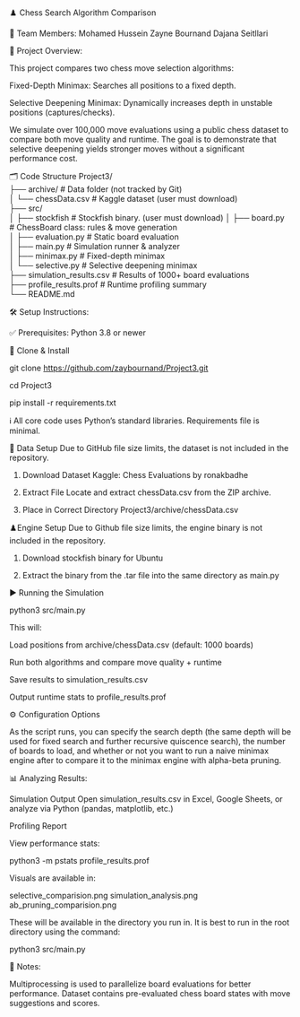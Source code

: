 ♟️ Chess Search Algorithm Comparison

👥 Team Members:
Mohamed Hussein
Zayne Bournand
Dajana Seitllari

🧠 Project Overview:

This project compares two chess move selection algorithms:

Fixed-Depth Minimax: Searches all positions to a fixed depth.

Selective Deepening Minimax: Dynamically increases depth in unstable positions (captures/checks).

We simulate over 100,000 move evaluations using a public chess dataset to compare both move quality and runtime. The goal is to demonstrate that selective deepening yields stronger moves without a significant performance cost.

🗂️ Code Structure
Project3/  
├── archive/ # Data folder (not tracked by Git)  
│ └── chessData.csv # Kaggle dataset (user must download)  
├── src/  
│ ├── stockfish # Stockfish binary. (user must download)
│ ├── board.py # ChessBoard class: rules & move generation  
│ ├── evaluation.py # Static board evaluation  
│ ├── main.py # Simulation runner & analyzer  
│ ├── minimax.py # Fixed-depth minimax  
│ └── selective.py # Selective deepening minimax  
├── simulation_results.csv # Results of 1000+ board evaluations  
├── profile_results.prof # Runtime profiling summary  
└── README.md

🛠️ Setup Instructions:

✅ Prerequisites:
Python 3.8 or newer

🔧 Clone & Install

git clone https://github.com/zaybournand/Project3.git

cd Project3

pip install -r requirements.txt

ℹ️ All core code uses Python’s standard libraries. Requirements file is minimal.

📁 Data Setup
Due to GitHub file size limits, the dataset is not included in the repository.

1. Download Dataset
   Kaggle: Chess Evaluations by ronakbadhe

2. Extract File
   Locate and extract chessData.csv from the ZIP archive.

3. Place in Correct Directory
   Project3/archive/chessData.csv

♟️Engine Setup
Due to Github file size limits, the engine binary is not included in the repository. 

1. Download stockfish binary for Ubuntu

2. Extract the binary from the .tar file into the same directory as main.py

▶️ Running the Simulation

python3 src/main.py

This will:

Load positions from archive/chessData.csv (default: 1000 boards)

Run both algorithms and compare move quality + runtime

Save results to simulation_results.csv

Output runtime stats to profile_results.prof

⚙️ Configuration Options

As the script runs, you can specify the search depth (the same depth will be used for fixed search and further recursive quiscence search), the number of boards to load, and whether or not you want to run a naive minimax engine after to compare it to the minimax engine with alpha-beta pruning.

📊 Analyzing Results:

Simulation Output
Open simulation_results.csv in Excel, Google Sheets, or analyze via Python (pandas, matplotlib, etc.)

Profiling Report

View performance stats:

python3 -m pstats profile_results.prof

Visuals are available in:

selective_comparision.png
simulation_analysis.png
ab_pruning_comparision.png

These will be available in the directory you run in. It is best to run in the root directory using the command:

python3 src/main.py


📝 Notes:

Multiprocessing is used to parallelize board evaluations for better performance.
Dataset contains pre-evaluated chess board states with move suggestions and scores.
